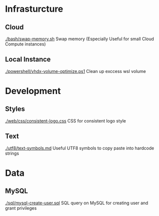 # Infrasturcture
## Cloud
[./bash/swap-memory.sh](./bash/swap-memory.sh) Swap memory (Especially Useful for small Cloud Compute instances)

## Local Instance
[./powershell/vhdx-volume-optimize.ps1](./powershell/vhdx-volume-optimize.ps1) Clean up exccess wsl volume


# Development

## Styles
[./web/css/consistent-logo.css](./css/consistent-logo.css) CSS for consistent logo style

## Text
[./utf8/text-symbols.md](./utf8/text-symbols.md) Useful UTF8 symbols to copy paste into hardcode strings


# Data

## MySQL
[./sql/mysql-create-user.sql](./sql/mysql-create-user.sql) SQL query on MySQL for creating user and grant privileges
